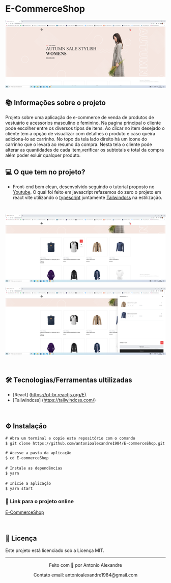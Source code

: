 # E-CommerceShop

![mock1](https://raw.githubusercontent.com/antonioalexandre1984/E-commerceShop/main/src/assets/app/telainicial%201.png)

## 📚 Informações sobre o projeto


Projeto sobre uma aplicação de e-commerce de venda de produtos de vestuário e acessorios masculino e feminino. Na pagina principal o cliente pode escolher entre os diversos tipos de itens. Ao clicar no item desejado o cliente tem a opção de visualizar com detalhes o produto e caso queira adiciona-lo ao carrinho. No topo da tela lado direito há um icone do carrinho que o levará ao resumo da compra. Nesta tela o cliente pode alterar as quantidades de cada item,verificar os subtotais e total da compra além poder exluir qualquer produto.
&nbsp;

## 💻 O que tem no projeto?

* Front-end bem clean, desenvolvido seguindo o tutorial proposto no [Youtube](https://www.youtube.com/watch?v=lGnuiAZCjuM&t=6019s). O qual foi feito em javascript refazemos do zero o projeto em react vite utilizando o [typescript](https://www.typescriptlang.org/) juntamente [Tailwindcss](https://tailwindcss.com/) na estilização.

&nbsp;


![mock2](https://raw.githubusercontent.com/antonioalexandre1984/E-commerceShop/main/src/assets/app/telainicial%202.png)

![mock2](https://raw.githubusercontent.com/antonioalexandre1984/E-commerceShop/main/src/assets/app/cart.png)

&nbsp;

## 🛠️ Tecnologias/Ferramentas ultilizadas


* [React] (https://pt-br.reactjs.org/E).
* [Tailwindcss] (https://tailwindcss.com/)

&nbsp;

## ⚙️ Instalação
```
# Abra um terminal e copie este repositório com o comando
$ git clone https://github.com/antonioalexandre1984/E-commerceShop.git
```

```
# Acesse a pasta da aplicação
$ cd E-commerceShop

# Instale as dependências
$ yarn

# Inicie a aplicação
$ yarn start

```
### 🔗 Link para o projeto online

[E-CommerceShop](https://cordeiroshop.netlify.app)

&nbsp;

## 📝 Licença

Este projeto está licenciado sob a Licença MIT.

---

<p align="center">Feito com 💙 por Antonio Alexandre</p>
<p align="center">Contato email: antonioalexandre1984@gmail.com</p>


